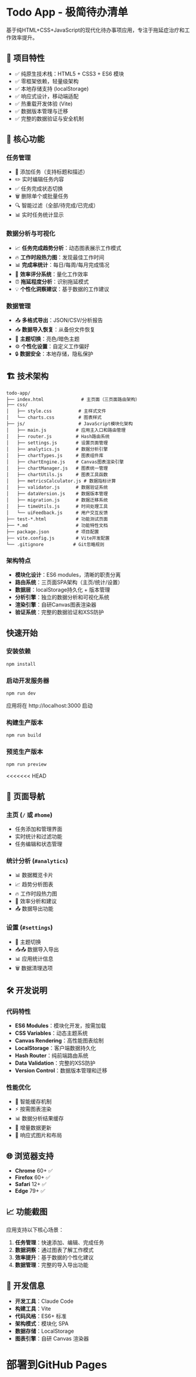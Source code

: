 # Todo App - 极简待办清单

基于纯HTML+CSS+JavaScript的现代化待办事项应用，专注于拖延症治疗和工作效率提升。

## 🌟 项目特性

- ✅ 纯原生技术栈：HTML5 + CSS3 + ES6 模块
- ✅ 零框架依赖，轻量级架构
- ✅ 本地存储支持 (localStorage)
- ✅ 响应式设计，移动端适配
- ✅ 热重载开发体验 (Vite)
- ✅ 数据版本管理与迁移
- ✅ 完整的数据验证与安全机制

## 🚀 核心功能

### 任务管理
- 📝 添加任务（支持标题和描述）
- ✏️ 实时编辑任务内容
- ✅ 任务完成状态切换
- 🗑️ 删除单个或批量任务
- 🔍 智能过滤（全部/待完成/已完成）
- 📊 实时任务统计显示

### 数据分析与可视化
- 📈 **任务完成趋势分析**：动态图表展示工作模式
- 🔥 **工作时段热力图**：发现最佳工作时间
- 📊 **完成率统计**：每日/每周/每月完成情况
- 🎯 **效率评分系统**：量化工作效率
- ⏰ **拖延程度分析**：识别拖延模式
- 💡 **个性化洞察建议**：基于数据的工作建议

### 数据管理
- 📤 **多格式导出**：JSON/CSV/分析报告
- 📥 **数据导入恢复**：从备份文件恢复
- 🎨 **主题切换**：亮色/暗色主题
- ⚙️ **个性化设置**：自定义工作偏好
- 🔒 **数据安全**：本地存储，隐私保护

## 🏗️ 技术架构

```
todo-app/
├── index.html              # 主页面（三页面路由架构）
├── css/
│   ├── style.css          # 主样式文件
│   └── charts.css         # 图表样式
├── js/                    # JavaScript模块化架构
│   ├── main.js           # 应用主入口和路由管理
│   ├── router.js         # Hash路由系统
│   ├── settings.js       # 设置页面管理
│   ├── analytics.js      # 数据分析引擎
│   ├── chartTypes.js     # 图表组件库
│   ├── chartEngine.js    # Canvas图表渲染引擎
│   ├── chartManager.js   # 图表统一管理
│   ├── chartUtils.js     # 图表工具函数
│   ├── metricsCalculator.js # 数据指标计算
│   ├── validator.js      # 数据验证系统
│   ├── dataVersion.js    # 数据版本管理
│   ├── migration.js      # 数据迁移系统
│   ├── timeUtils.js      # 时间处理工具
│   └── uiFeedback.js     # 用户交互反馈
├── test-*.html           # 功能测试页面
├── *.md                  # 功能特性文档
├── package.json          # 项目配置
├── vite.config.js        # Vite开发配置
└── .gitignore           # Git忽略规则
```

### 架构特点
- **模块化设计**：ES6 modules，清晰的职责分离
- **路由系统**：三页面SPA架构（主页/统计/设置）
- **数据层**：localStorage持久化 + 版本管理
- **分析引擎**：独立的数据分析和可视化系统
- **渲染引擎**：自研Canvas图表渲染器
- **验证系统**：完整的数据验证和XSS防护
## 快速开始

### 安装依赖

```bash
npm install
```

### 启动开发服务器

```bash
npm run dev
```

应用将在 http://localhost:3000 启动

### 构建生产版本

```bash
npm run build
```

### 预览生产版本

```bash
npm run preview
```

<<<<<<< HEAD
## 📱 页面导航

### 主页 (`/` 或 `#home`)
- 任务添加和管理界面
- 实时统计和过滤功能
- 任务编辑和状态管理

### 统计分析 (`#analytics`)
- 📊 数据概览卡片
- 📈 趋势分析图表
- 🔥 工作时段热力图
- 🎯 效率分析和建议
- 📤 数据导出功能

### 设置 (`#settings`)
- 🎨 主题切换
- 📥📤 数据导入导出
- 📊 应用统计信息
- 🗑️ 数据清理选项

## 🛠️ 开发说明

### 代码特性
- **ES6 Modules**：模块化开发，按需加载
- **CSS Variables**：动态主题系统
- **Canvas Rendering**：高性能图表绘制
- **LocalStorage**：客户端数据持久化
- **Hash Router**：纯前端路由系统
- **Data Validation**：完整的XSS防护
- **Version Control**：数据版本管理和迁移

### 性能优化
- 🚀 智能缓存机制
- ⚡ 按需图表渲染
- 📊 数据分析结果缓存
- 🔄 增量数据更新
- 📱 响应式图片和布局

## 🌐 浏览器支持

- **Chrome** 60+ ✅
- **Firefox** 60+ ✅  
- **Safari** 12+ ✅
- **Edge** 79+ ✅

## 📈 功能截图

应用支持以下核心场景：
1. **任务管理**：快速添加、编辑、完成任务
2. **数据洞察**：通过图表了解工作模式
3. **效率提升**：基于数据的个性化建议
4. **数据管理**：完整的导入导出功能

## 🤖 开发信息

- **开发工具**：Claude Code
- **构建工具**：Vite
- **代码风格**：ES6+ 标准
- **架构模式**：模块化 SPA
- **数据存储**：LocalStorage
- **图表引擎**：自研 Canvas 渲染器
# 部署到GitHub Pages
